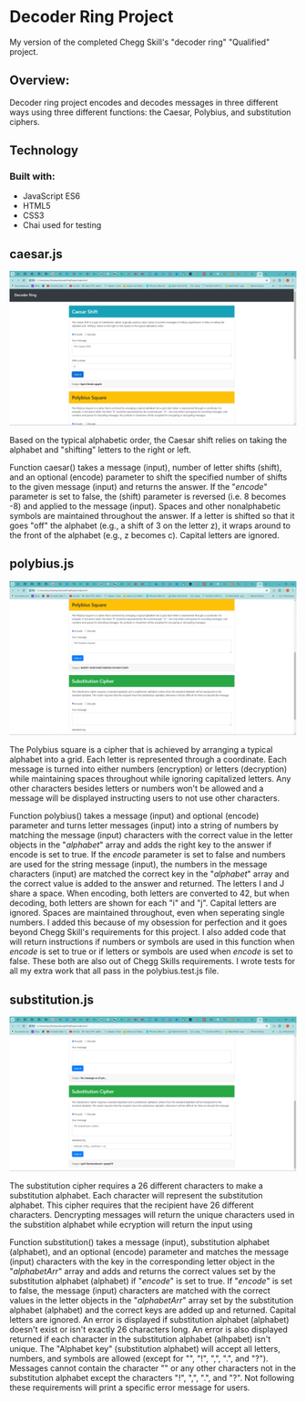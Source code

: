 # Decoder Ring Project

My version of the completed Chegg Skill's "decoder ring" "Qualified" project.

## Overview:
Decoder ring project encodes and decodes messages in three different ways using three different functions: the Caesar, Polybius, and substitution ciphers.

## Technology

### Built with:
  * JavaScript ES6
  * HTML5
  * CSS3
  * Chai used for testing

## caesar.js

![Alt text](https://github.com/jlee55504/Decoder-ring-project/blob/main/imgs/Caesar%20cipher%20image.png?raw=true "The Caesar cipher")

Based on the typical alphabetic order, the Caesar shift relies on taking the alphabet and "shifting" letters to the right or left. 

Function caesar() takes a message (input), number of letter shifts (shift), and an optional (encode) parameter to shift the specified number of shifts to the given message (input) and returns the answer. If the "_encode_" parameter is set to false, the (shift) parameter is reversed (i.e. 8 becomes -8) and applied to the message (input). Spaces and other nonalphabetic symbols are maintained throughout the answer. If a letter is shifted so that it goes "off" the alphabet (e.g., a shift of 3 on the letter z), it wraps around to the front of the alphabet (e.g., z becomes c). Capital letters are ignored. 

## polybius.js

![Alt text](https://github.com/jlee55504/Decoder-ring-project/blob/main/imgs/Polybius%20square%20image.png?raw=true "The Polybius cipher")

The Polybius square is a cipher that is achieved by arranging a typical alphabet into a grid. Each letter is represented through a coordinate. Each message is turned into either numbers (encryption) or letters (decryption) while maintaining spaces throughout while ignoring capitalized letters. Any other characters besides letters or numbers won't be allowed and a message will be displayed instructing users to not use other characters.

Function polybius() takes a message (input) and optional (encode) parameter and turns letter messages (input) into a string of numbers by matching the message (input) characters with the correct value in the letter objects in the "_alphabet_" array and adds the right key to the answer if encode is set to true. If the _encode_ parameter is set to false and numbers are used for the string message (input), the numbers in the message characters (input) are matched the correct key in the "_alphabet_" array and the correct value is added to the answer and returned. The letters I and J share a space. When encoding, both letters are converted to 42, but when decoding, both letters are shown for each "i" and "j". Capital letters are ignored. Spaces are maintained throughout, even when seperating single numbers. I added this because of my obsession for perfection and it goes beyond Chegg Skill's requirements for this project. I also added code that will return instructions if numbers or symbols are used in this function when _encode_ is set to true or if letters or symbols are used when _encode_ is set to false. These both are also out of Chegg Skills requirements. I wrote tests for all my extra work that all pass in the polybius.test.js file.    

## substitution.js

![Alt text](https://github.com/jlee55504/Decoder-ring-project/blob/main/imgs/Subsitution%20image.png?raw=true "The Substitution cipher")

The substitution cipher requires a 26 different characters to make a substitution alphabet. Each character will represent the substitution alphabet. This cipher requires that the recipient have 26 different characters. Dencrypting messages will return the unique characters used in the substition alphabet while ecryption will return the input using 

Function substitution() takes a message (input), substitution alphabet (alphabet), and an optional (encode) parameter and matches the message (input) characters with the key in the corresponding letter object in the "_alphabetArr_" array and adds and returns the correct values set by the substitution alphabet (alphabet) if "_encode_" is set to true. If "_encode_" is set to false, the message (input) characters are matched with the correct values in the letter objects in the "_alphabetArr_" array set by the substitution alphabet (alphabet) and the correct keys are added up and returned. Capital letters are ignored. An error is displayed if substitution alphabet (alphabet) doesn't exist or isn't exactly 26 characters long. An error is also displayed returned if each character in the substitution alphabet (alhpabet) isn't unique. The "Alphabet key" (substitution alphabet) will accept all letters, numbers, and symbols are allowed (except for "\", "!", ",", ".", and "?"). Messages cannot contain the character "\" or any other characters not in the substitution alphabet except the characters "!", ",", ".", and "?". Not following these requirements will print a specific error message for users.

